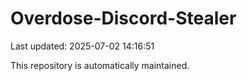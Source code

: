 # Overdose-Discord-Stealer

Last updated: 2025-07-02 14:16:51

This repository is automatically maintained.
